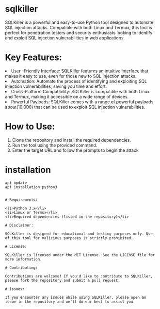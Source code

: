 # sqlkiller
SQLKiller is a powerful and easy-to-use Python tool designed to automate SQL injection attacks. Compatible with both Linux and Termux, this tool is perfect for penetration testers and security enthusiasts looking to identify and exploit SQL injection vulnerabilities in web applications.

# Key Features:

<li>User -Friendly Interface: SQLKiller features an intuitive interface that makes it easy to use, even for those new to SQL injection attacks.</li>

<li>Automation: Automate the process of identifying and exploiting SQL injection vulnerabilities, saving you time and effort.</li>

<li>Cross-Platform Compatibility: SQLKiller is compatible with both Linux and Termux, making it accessible on a wide range of devices.</li>

<li>Powerful Payloads: SQLKiller comes with a range of powerful payloads about(10,000) that can be used to exploit SQL injection vulnerabilities.</li>

# How to Use:
<ol>
<li>Clone the repository and install the required dependencies.</li>

<li>Run the tool using the provided command.</li>

<li>Enter the target URL and follow the prompts to begin the attack</li>
</ol>

# installation 
```
apt update
apt installation python3


# Requirements:

<li>Python 3.x</li>
<li>Linux or Termux</li>
<li>Required dependencies (listed in the repository)</li>

# Disclaimer:

SQLKiller is designed for educational and testing purposes only. Use of this tool for malicious purposes is strictly prohibited.

# License:

SQLKiller is licensed under the MIT License. See the LICENSE file for more information.

# Contributing:

Contributions are welcome! If you'd like to contribute to SQLKiller, please fork the repository and submit a pull request.

# Issues:

If you encounter any issues while using SQLKiller, please open an issue in the repository and we'll do our best to assist you
